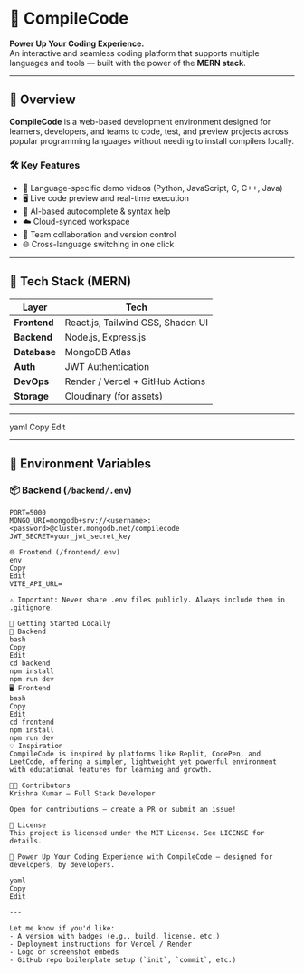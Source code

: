 # 🚀 CompileCode

**Power Up Your Coding Experience.**  
An interactive and seamless coding platform that supports multiple languages and tools — built with the power of the **MERN stack**.

---

## 🌟 Overview

**CompileCode** is a web-based development environment designed for learners, developers, and teams to code, test, and preview projects across popular programming languages without needing to install compilers locally.

### 🛠️ Key Features

- 🎥 Language-specific demo videos (Python, JavaScript, C, C++, Java)
- 🖥️ Live code preview and real-time execution
- 🤖 AI-based autocomplete & syntax help
- ☁️ Cloud-synced workspace
- 👥 Team collaboration and version control
- 🌐 Cross-language switching in one click

---

## 🧱 Tech Stack (MERN)

| Layer        | Tech                 |
|--------------|----------------------|
| **Frontend** | React.js, Tailwind CSS, Shadcn UI |
| **Backend**  | Node.js, Express.js  |
| **Database** | MongoDB Atlas        |
| **Auth**     | JWT Authentication   |
| **DevOps**   | Render / Vercel + GitHub Actions |
| **Storage**  | Cloudinary (for assets) |

---



yaml
Copy
Edit

---

## 🔐 Environment Variables

### 📦 Backend (`/backend/.env`)
```env
PORT=5000
MONGO_URI=mongodb+srv://<username>:<password>@cluster.mongodb.net/compilecode
JWT_SECRET=your_jwt_secret_key

🌐 Frontend (/frontend/.env)
env
Copy
Edit
VITE_API_URL=

⚠️ Important: Never share .env files publicly. Always include them in .gitignore.

🧪 Getting Started Locally
🔧 Backend
bash
Copy
Edit
cd backend
npm install
npm run dev
🖥️ Frontend
bash
Copy
Edit
cd frontend
npm install
npm run dev
💡 Inspiration
CompileCode is inspired by platforms like Replit, CodePen, and LeetCode, offering a simpler, lightweight yet powerful environment with educational features for learning and growth.

🧑‍💻 Contributors
Krishna Kumar – Full Stack Developer

Open for contributions – create a PR or submit an issue!

📜 License
This project is licensed under the MIT License. See LICENSE for details.

🚀 Power Up Your Coding Experience with CompileCode — designed for developers, by developers.

yaml
Copy
Edit

---

Let me know if you'd like:
- A version with badges (e.g., build, license, etc.)
- Deployment instructions for Vercel / Render
- Logo or screenshot embeds  
- GitHub repo boilerplate setup (`init`, `commit`, etc.)